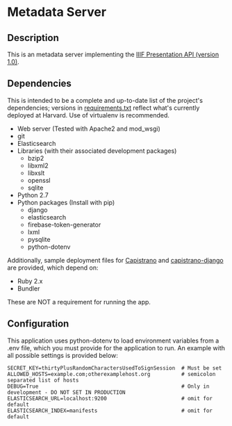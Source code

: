 # Metadata Server

## Description

This is an metadata server implementing the [IIIF Presentation API (version 1.0)](http://iiif.io/api/metadata/1.0/).

## Dependencies

This is intended to be a complete and up-to-date list of the project's dependencies; versions in [requirements.txt](requirements.txt) reflect what's currently deployed at Harvard.  Use of virtualenv is recommended.

* Web server (Tested with Apache2 and mod_wsgi)
* git
* Elasticsearch
* Libraries (with their associated development packages)
  * bzip2
  * libxml2
  * libxslt
  * openssl
  * sqlite
* Python 2.7
* Python packages (Install with pip)
  * django
  * elasticsearch
  * firebase-token-generator
  * lxml
  * pysqlite
  * python-dotenv

Additionally, sample deployment files for [Capistrano](http://capistranorb.com/) and [capistrano-django](https://github.com/mattjmorrison/capistrano-django) are provided, which depend on:

* Ruby 2.x
* Bundler

These are NOT a requirement for running the app.

## Configuration

This application uses python-dotenv to load environment variables from a .env file, which you must provide for the application to run.  An example with all possible settings is provided below:

```Shell
SECRET_KEY=thirtyPlusRandomCharactersUsedToSignSession  # Must be set
ALLOWED_HOSTS=example.com;otherexamplehost.org          # semicolon separated list of hosts
DEBUG=True                                              # Only in development - DO NOT SET IN PRODUCTION
ELASTICSEARCH_URL=localhost:9200                        # omit for default
ELASTICSEARCH_INDEX=manifests                           # omit for default
```
